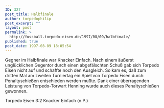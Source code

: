 ```yaml
---
ID: 327
post_title: Halbfinale
author: torpedophilip
post_excerpt: ""
layout: post
permalink: >
  http://fussball.torpedo-eisen.de/1997/08/09/halbfinale/
published: true
post_date: 1997-08-09 18:05:54
---
```

Gegner im Halbfinale war Knacker Einfach. Nach einem äußerst unglücklichen Gegentor durch einen abgefälschten Schuß gab sich Torpedo Eisen nicht auf und schaffte noch den Ausgleich. So kam es, daß zum dritten Mal am zweiten Turniertag ein Spiel von Torpedo Eisen durch Penaltyschießen entschieden werden mußte. Dank einer überragenden Leistung von Torpedo-Torwart Henning wurde auch dieses Penaltyschießen gewonnen. 

Torpedo Eisen 3:2 Knacker Einfach (n.P.)